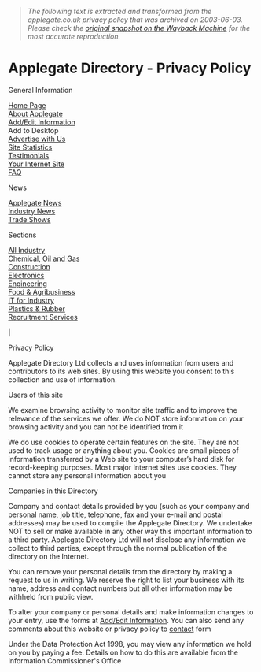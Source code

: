 > *The following text is extracted and transformed from the applegate.co.uk privacy policy that was archived on 2003-06-03. Please check the [original snapshot on the Wayback Machine](https://web.archive.org/web/20030603211456id_/http%3A//www.applegate.co.uk/privacy.htm) for the most accurate reproduction.*

# Applegate Directory - Privacy Policy

General Information

[Home Page](https://web.archive.org/web/20030603211456id_/http%3A//www.applegate.co.uk/index.htm)  
[About Applegate](https://web.archive.org/web/20030603211456id_/http%3A//www.applegate.co.uk/about.htm)  
[Add/Edit Information](https://web.archive.org/web/20030603211456id_/http%3A//www.applegate.co.uk/form_chg.htm)  
Add to Desktop  
[Advertise with Us](https://web.archive.org/web/20030603211456id_/http%3A//www.applegate.co.uk/advertise.htm)  
[Site Statistics](https://web.archive.org/web/20030603211456id_/http%3A//www.applegate.co.uk/stats.htm)  
[Testimonials](https://web.archive.org/web/20030603211456id_/http%3A//www.applegate.co.uk/testimonials.htm)  
[Your Internet Site](https://web.archive.org/web/20030603211456id_/http%3A//www.applegate.co.uk/internet.htm)  
[FAQ](https://web.archive.org/web/20030603211456id_/http%3A//www.applegate.co.uk/faq.htm)

News

[Applegate News](https://web.archive.org/web/20030603211456id_/http%3A//www.applegate.co.uk/applegatenews.htm)  
[Industry News](https://web.archive.org/web/20030603211456id_/http%3A//www.applegate.co.uk/indexes/news/1.htm)  
[Trade Shows](https://web.archive.org/web/20030603211456id_/http%3A//www.applegate.co.uk/all/tradeshows.htm)

Sections

[All Industry](https://web.archive.org/web/20030603211456id_/http%3A//www.applegate.co.uk/all/index.htm)  
[Chemical, Oil and Gas](https://web.archive.org/web/20030603211456id_/http%3A//www.applegate.co.uk/chemical/index.htm)  
[Construction](https://web.archive.org/web/20030603211456id_/http%3A//www.applegate.co.uk/construction/index.htm)  
[Electronics](https://web.archive.org/web/20030603211456id_/http%3A//www.applegate.co.uk/elec/index.htm)  
[Engineering](https://web.archive.org/web/20030603211456id_/http%3A//www.applegate.co.uk/engineering/index.htm)  
[Food & Agribusiness](https://web.archive.org/web/20030603211456id_/http%3A//www.applegate.co.uk/food/index.htm)  
[IT for Industry](https://web.archive.org/web/20030603211456id_/http%3A//www.applegate.co.uk/it/index.htm)  
[Plastics & Rubber](https://web.archive.org/web/20030603211456id_/http%3A//www.applegate.co.uk/plastics/index.htm)  
[Recruitment Services](https://web.archive.org/web/20030603211456id_/http%3A//www.applegate.co.uk/recruitment/index.htm)  


|    


Privacy Policy

  
Applegate Directory Ltd collects and uses information from users and contributors to its web sites. By using this website you consent to this collection and use of information.  


Users of this site

  
We examine browsing activity to monitor site traffic and to improve the relevance of the services we offer. We do NOT store information on your browsing activity and you can not be identified from it  
  
We do use cookies to operate certain features on the site. They are not used to track usage or anything about you. Cookies are small pieces of information transferred by a Web site to your computer’s hard disk for record-keeping purposes. Most major Internet sites use cookies. They cannot store any personal information about you  


Companies in this Directory

  
Company and contact details provided by you (such as your company and personal name, job title, telephone, fax and your e-mail and postal addresses) may be used to compile the Applegate Directory. We undertake NOT to sell or make available in any other way this important information to a third party. Applegate Directory Ltd will not disclose any information we collect to third parties, except through the normal publication of the directory on the Internet.  
  
You can remove your personal details from the directory by making a request to us in writing. We reserve the right to list your business with its name, address and contact numbers but all other information may be withheld from public view.  
  
To alter your company or personal details and make information changes to your entry, use the forms at [Add/Edit Information](https://web.archive.org/web/20030603211456id_/http%3A//www.applegate.co.uk/form_chg.htm). You can also send any comments about this website or privacy policy to [contact](https://web.archive.org/web/20030603211456id_/http%3A//www.applegate.co.uk/contact.htm) form  
  
Under the Data Protection Act 1998, you may view any information we hold on you by paying a fee. Details on how to do this are available from the Information Commissioner's Office  
  


